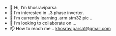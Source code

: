 - 👋 Hi, I’m khosraviparsa
- 👀 I’m interested in ..3 phase inverter.
- 🌱 I’m currently learning .arm stm32 pic ..
- 💞️ I’m looking to collaborate on ...
- 📫 How to reach me ..     khosraviparsa1@gmail.com

<!---
kh111346/kh111346 is a ✨ special ✨ repository because its `README.md` (this file) appears on your GitHub profile.
You can click the Preview link to take a look at your changes.
--->
